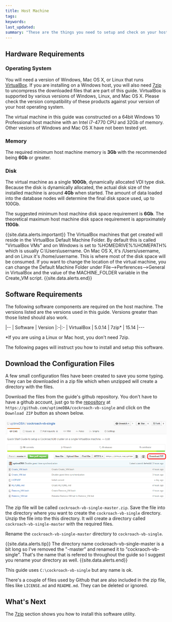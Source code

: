 ```yaml
---
title: Host Machine
tags: 
keywords: 
last_updated: 
summary: "These are the things you need to setup and check on your host machine first."
---
```


## Hardware Requirements


### Operating System

You will need a version of Windows, Mac OS X, or Linux that runs [VirtualBox](https://www.virtualbox.org). If you are installing on a Windows host, you will also need [7zip](http://www.7-zip.org/) to uncompress the downloaded files that are part of this guide.
VirtualBox is supported by various versions of Windows, Linux, and Mac OS X. Please check the version compatibility of these products against your version of your host operating system.

The virtual machine in this guide was constructed on a 64bit Windows 10 Professional host machine with an Intel i7-4770 CPU and 32Gb of memory. Other vesions of Windows and Mac OS X have not been tested yet.


### Memory

The required minimum host machine memory is **3Gb** with the recommended being **6Gb** or greater.


### Disk

The virtual machine as a single **100Gb**, dynamically allocated VDI type disk. Because the disk is dynamically allocated, the actual disk size of the installed machine is around **4Gb** when started. The amount of data loaded into the database nodes will determine the final disk space used, up to 100Gb.

The suggested minimum host machine disk space requirement is **6Gb**. The theoretical maximum host machine disk space requirement is approximately **110Gb**.

{{site.data.alerts.important}}
The VirtualBox machines that get created will reside in the VirtualBox Default Machine Folder. By default this is called "VirtualBox VMs" and on Windows is set to %HOMEDRIVE%%HOMEPATH% which is usually C:\Users\username\. On Mac OS X, it's /Users/username, and on Linux it's /home/username. 
This is where most of the disk space will be consumed. If you want to change the location of the virtual machine, you can change the Default Machine Folder under File-->Perferences-->General in VirtualBox and the value of the MACHINE_FOLDER variable in the Create_VM script.
{{site.data.alerts.end}}


## Software Requirements

The following software components are required on the host machine. The versions listed are the versions used in this guide.
Versions greater than those listed should also work.

|--
| Software | Version
|:-|:-
| VirtualBox | 5.0.14
| 7zip\* | 15.14
|---

\*If you are using a Linux or Mac host, you don't need 7zip.

The following pages will instruct you how to install and setup this software.


## Download the Configuration Files

A few small configuration files have been created to save you some typing. They can be downloaded in a zip file which when unzipped will create a directory with the files.

Download the files from the guide's github repository. You don't have to have a github account, just go to the [repository](https://github.com/uptimeDBA/cockroach-vb-single) at `https://github.com/uptimeDBA/cockroach-vb-single` and click on the `Download ZIP` button as shown below.

![Download ZIP file](images/Download_ZIP_file.png)

The zip file will be called `cockroach-vb-single-master.zip`. Save the file into the directory where you want to create the `cockroach-vb-single` directory.
Unzip the file into the this directory. It will create a directory called `cockroach-vb-single-master` with the required files. 

Rename the `cockroach-vb-single-master` directory to `cockroach-vb-single`.

{{site.data.alerts.tip}}
The directory name cockroach-vb-single-master is a bit long so I've removed the "-master" and renamed it to "cockraoch-vb-single". That's the name that is refered to throughout the guide so I suggest you rename your directory as well.
{{site.data.alerts.end}}

This guide uses `C:\cockroach-vb-single` but any name is ok.

There's a couple of files used by Github that are also included in the zip file, files like `LICENSE.md` and `README.md`. They can be deleted or ignored.


## What's Next

The [7zip](/cockroach-vb-single/cockroach-vb-single_host_7zip) section shows you how to install this software utility.